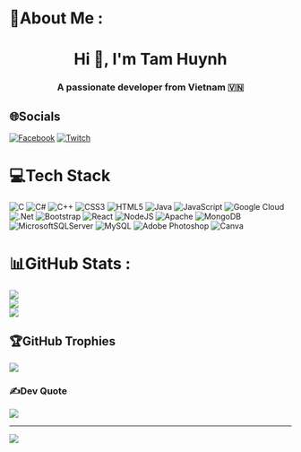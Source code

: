 # 💫About Me :
<h1 align="center">Hi 👋, I'm Tam Huynh</h1>
<p align="center">
  <h3 align="center">A passionate developer from Vietnam 🇻🇳 </h3>
</p>

## 🌐Socials
[![Facebook](https://img.shields.io/badge/Facebook-%231877F2.svg?logo=Facebook&logoColor=white)](https://facebook.com/huynhdoan.2132) [![Twitch](https://img.shields.io/badge/Twitch-%239146FF.svg?logo=Twitch&logoColor=white)](https://twitch.tv/doanvtamhuynh) 

# 💻Tech Stack
![C](https://img.shields.io/badge/c-%2300599C.svg?style=flat-square&logo=c&logoColor=white) ![C#](https://img.shields.io/badge/c%23-%23239120.svg?style=flat-square&logo=c-sharp&logoColor=white) ![C++](https://img.shields.io/badge/c++-%2300599C.svg?style=flat-square&logo=c%2B%2B&logoColor=white) ![CSS3](https://img.shields.io/badge/css3-%231572B6.svg?style=flat-square&logo=css3&logoColor=white) ![HTML5](https://img.shields.io/badge/html5-%23E34F26.svg?style=flat-square&logo=html5&logoColor=white) ![Java](https://img.shields.io/badge/java-%23ED8B00.svg?style=flat-square&logo=java&logoColor=white) ![JavaScript](https://img.shields.io/badge/javascript-%23323330.svg?style=flat-square&logo=javascript&logoColor=%23F7DF1E) ![Google Cloud](https://img.shields.io/badge/Google%20Cloud-%234285F4.svg?style=flat-square&logo=google-cloud&logoColor=white) ![.Net](https://img.shields.io/badge/.NET-5C2D91?style=flat-square&logo=.net&logoColor=white) ![Bootstrap](https://img.shields.io/badge/bootstrap-%23563D7C.svg?style=flat-square&logo=bootstrap&logoColor=white) ![React](https://img.shields.io/badge/react-%2320232a.svg?style=flat-square&logo=react&logoColor=%2361DAFB) ![NodeJS](https://img.shields.io/badge/node.js-6DA55F?style=flat-square&logo=node.js&logoColor=white) ![Apache](https://img.shields.io/badge/apache-%23D42029.svg?style=flat-square&logo=apache&logoColor=white) ![MongoDB](https://img.shields.io/badge/MongoDB-%234ea94b.svg?style=flat-square&logo=mongodb&logoColor=white) ![MicrosoftSQLServer](https://img.shields.io/badge/Microsoft%20SQL%20Sever-CC2927?style=flat-square&logo=microsoft%20sql%20server&logoColor=white) ![MySQL](https://img.shields.io/badge/mysql-%2300f.svg?style=flat-square&logo=mysql&logoColor=white) ![Adobe Photoshop](https://img.shields.io/badge/adobephotoshop-%2331A8FF.svg?style=flat-square&logo=adobephotoshop&logoColor=white) ![Canva](https://img.shields.io/badge/Canva-%2300C4CC.svg?style=flat-square&logo=Canva&logoColor=white)
# 📊GitHub Stats :
![](https://github-readme-stats.vercel.app/api?username=doanvtamhuynh&theme=radical&hide_border=false&include_all_commits=false&count_private=false)<br/>
![](https://github-readme-streak-stats.herokuapp.com/?user=doanvtamhuynh&theme=radical&hide_border=false)<br/>
![](https://github-readme-stats.vercel.app/api/top-langs/?username=doanvtamhuynh&theme=radical&hide_border=false&include_all_commits=false&count_private=false&layout=compact)

## 🏆GitHub Trophies
![](https://github-trophies.vercel.app/?username=doanvtamhuynh&theme=radical&no-frame=false&no-bg=false&margin-w=4)

### ✍️Dev Quote
![](https://quotes-github-readme.vercel.app/api?type=horizontal&theme=radical)

---
[![](https://visitcount.itsvg.in/api?id=doanvtamhuynh&icon=0&color=0)](https://visitcount.itsvg.in)
